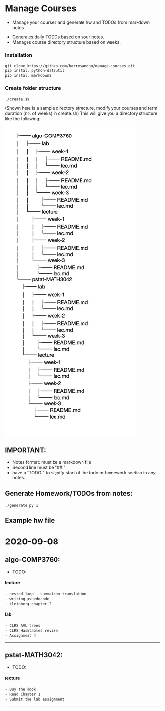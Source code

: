 # Manage Courses
-  Manage your courses and generate hw and TODOs from markdown notes
* Generates daily TODOs based on your notes.
* Manages course directory structure based on weeks.

### Installation
``````````````
git clone https://github.com/harrysandhu/manage-courses.git
pip install python-dateutil
pip install markdown2
``````````````

### Create folder structure
```````````````
./create.sh
```````````````
(Shown here is a sample directory structure, modify your courses and term duration (no. of weeks) in create.sh)
This will give you a directory structure like the following:
<img src="https://raw.githubusercontent.com/harrysandhu/manage-courses/master/dir.png" />

## IMPORTANT:
- Notes format: must be a markdown file
- Second line must be "## <Date in any format>"
- have a "TODO:" to signify start of the todo or homework section in any notes.



## Generate Homework/TODOs from notes:
`````````````
./generate.py 1
`````````````

## Example hw file

# 2020-09-08
## algo-COMP3760:
- TODO: 
#### lecture
    - nested loop - summation translation
    - writing psuedocode
    - kleinberg chapter 2

#### lab
    - CLRS AVL trees
    - CLRS Hashtables revise
    - Assignment 4 

---------------------------
## pstat-MATH3042:
- TODO:
#### lecture
    - Buy the book
    - Read Chapter 1
    - Submit the lab assignment
    
---------------------------
